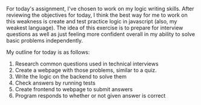 For today's assignment, I've chosen to work on my logic writing skills. After reviewing the objectives for today, I think the best way for me to work on this weakness is create and test practice logic in javascript (also, my weakest language). The idea of this exercise is to prepare for interview questions as well as just feeling more confident overall in my ability to solve basic problems independently.

My outline for today is as follows:
1) Research common questions used in technical interviews
2) Create a webpage with those problems, similar to a quiz.
3) Write the logic on the backend to solve them
4) Check answers by running tests
5) Create frontend to webpage to submit answers
6) Program responds to whether or not given answer is correct
